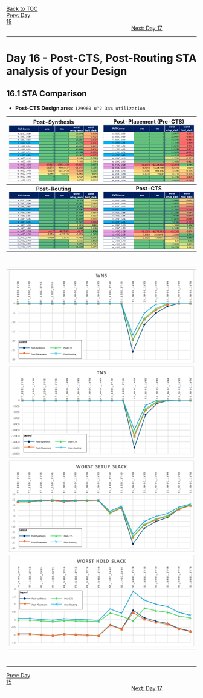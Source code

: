 [Back to TOC](../README.md)  
[Prev: Day 15](Day_15.md)$~~~~~~~~~~~~~~~~~~~~~~~~~~~~~~~~~~~~~~~~~~~~~~~~~~~~~~~~~~~~~~~~~~~~~~~~~~~~~~~~~~~~~~~~~~~~~~~~~~~~~~~~~~~~~~~~~~~~~~~~~~~~~~~~~~~~~~~~~~~~~~~~~~~~~~~~~~~~~~~~~~~~~~~~~~~~~~~~~~~~~~~~~~~~~~~~~~~~~~~~~~~~~~~~$[Next: Day 17](Day_17.md)  
_________________________________________________________________________________________________________  
# Day 16 - Post-CTS, Post-Routing STA analysis of your Design

## 16.1 STA Comparison
* **Post-CTS Design area**: `129960 u^2 34% utilization`

| **Post-Synthesis** <br>  ![D16_riscv_core_post-synthesis_STA](/docs/images/D16_riscv_core_post-synthesis_STA.png) | **Post-Placement (Pre-CTS)** <br>  ![D16_riscv_core_post-placement_STA](/docs/images/D16_riscv_core_post-placement_STA.png) |
|:---:|:---:|
| **Post-Routing** <br>  ![D16_riscv_core_post-Route_STA](/docs/images/D16_riscv_core_post-Route_STA.png) | **Post-CTS** <br>  ![D16_riscv_core_post-CTS_STA](/docs/images/D16_riscv_core_post-CTS_STA.png) |

<br>

|   |  
|:---:|
| ![D16_riscv_core_PostCTS_PostRoute_STA_wns](/docs/images/D16_riscv_core_PostCTS_PostRoute_STA_wns.png) |
| ![D16_riscv_core_PostCTS_PostRoute_STA_tns](/docs/images/D16_riscv_core_PostCTS_PostRoute_STA_tns.png) |
| ![D16_riscv_core_PostCTS_PostRoute_STA_worst_setup_slack](/docs/images/D16_riscv_core_PostCTS_PostRoute_STA_worst_setup_slack.png) |
| ![D16_riscv_core_PostCTS_PostRoute_STA_worst_hold_slack](/docs/images/D16_riscv_core_PostCTS_PostRoute_STA_worst_hold_slack.png) |

<br>

_________________________________________________________________________________________________________  
[Prev: Day 15](Day_15.md)$~~~~~~~~~~~~~~~~~~~~~~~~~~~~~~~~~~~~~~~~~~~~~~~~~~~~~~~~~~~~~~~~~~~~~~~~~~~~~~~~~~~~~~~~~~~~~~~~~~~~~~~~~~~~~~~~~~~~~~~~~~~~~~~~~~~~~~~~~~~~~~~~~~~~~~~~~~~~~~~~~~~~~~~~~~~~~~~~~~~~~~~~~~~~~~~~~~~~~~~~~~~~~~~~$[Next: Day 17](Day_17.md)  


